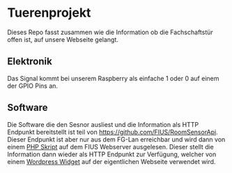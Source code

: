 # Tuerenprojekt
Dieses Repo fasst zusammen wie die Information ob die Fachschaftstür offen ist, auf unsere Webseite gelangt.

## Elektronik
Das Signal kommt bei unserem Raspberry als einfache 1 oder 0 auf einem der GPIO Pins an.

## Software
Die Software die den Sesnor ausliest und die Information als HTTP Endpunkt bereitstellt ist teil von https://github.com/FIUS/RoomSensorApi.
Dieser Endpunkt ist aber nur aus dem FG-Lan erreichbar und wird dann von einem [PHP Skript](https://github.com/FIUS/Tuerenprojekt/blob/master/isOpen.php) auf dem FIUS Webserver ausgelesen.
Dieser stellt die Information dann wieder als HTTP Endpunkt zur Verfügung, welcher von einem [Wordpress Widget](https://github.com/FIUS/Tuerenprojekt/blob/master/fius_open_widget) auf der eigentlichen Webseite verwendet wird.
